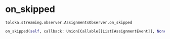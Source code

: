 # on_skipped
`toloka.streaming.observer.AssignmentsObserver.on_skipped`

```python
on_skipped(self, callback: Union[Callable[[List[AssignmentEvent]], None], Callable[[List[AssignmentEvent]], Awaitable[None]]])
```

